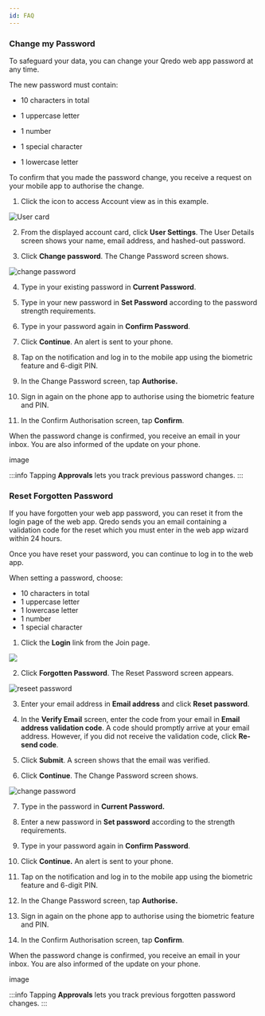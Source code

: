 ```yaml
---
id: FAQ
---
```


### Change my Password

To safeguard your data, you can change your Qredo web app password at any time.

The new password must contain:

*   10 characters in total
    
*   1 uppercase letter
    
*   1 number
    
*   1 special character
    
*   1 lowercase letter
    
To confirm that you made the password change, you receive a request on your mobile app to authorise the change.

1.  Click the icon to access Account view as in this example.    

![User card](/doc-images/usercard1.png)

2. From the displayed account card, click **User Settings**. The User Details screen shows your name, email address, and hashed-out password.

3. Click **Change password**. The Change Password screen shows.

![change password](/doc-images/changepwd.png)

4. Type in your existing password in **Current Password**.

5. Type in your new password in **Set Password** according to the password strength requirements.

6. Type in your password again in **Confirm Password**.

7. Click **Continue**. An alert is sent to your phone.

8. Tap on the notification and log in to the mobile app using the biometric feature and 6-digit PIN.

9. In the Change Password screen, tap **Authorise.**

10. Sign in again on the phone app to authorise using the biometric feature and PIN.

11. In the Confirm Authorisation screen, tap **Confirm**.

When the password change is confirmed, you receive an email in your inbox. You are also informed of the update on your phone.

image

:::info
Tapping **Approvals** lets you track previous password changes.
:::

### Reset Forgotten Password

If you have forgotten your web app password, you can reset it from the login page of the web app. Qredo sends you an email containing a validation code for the reset which you must enter in the web app wizard within 24 hours.

Once you have reset your password, you can continue to log in to the web app.

When setting a password, choose:

*   10 characters in total
*   1 uppercase letter
*   1 lowercase letter
*   1 number
*   1 special character
    
1.  Click the **Login** link from the Join page.
    
![](https://qredo.atlassian.net/wiki/download/attachments/87621886/forgottenp.png?api=v2)

2. Click **Forgotten Password**. The Reset Password screen appears.

![reseet password](/doc-images/resetp.png)

3. Enter your email address in **Email address** and click **Reset password**.

4. In the **Verify Email** screen, enter the code from your email in **Email address validation code**. A code should promptly arrive at your email address. However, if you did not receive the validation code, click **Re-send code**.

5. Click **Submit**. A screen shows that the email was verified.

6. Click **Continue**. The Change Password screen shows.

![change password](/doc-images/changepwd.png)

7. Type in the password in **Current Password.**

8. Enter a new password in **Set password** according to the strength requirements.

9. Type in your password again in **Confirm Password**.

10. Click **Continue.** An alert is sent to your phone.

11. Tap on the notification and log in to the mobile app using the biometric feature and 6-digit PIN.

12. In the Change Password screen, tap **Authorise.**

13. Sign in again on the phone app to authorise using the biometric feature and PIN.

14. In the Confirm Authorisation screen, tap **Confirm**.

When the password change is confirmed, you receive an email in your inbox. You are also informed of the update on your phone.

image

:::info
Tapping **Approvals** lets you track previous forgotten password changes.
:::